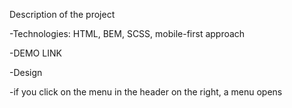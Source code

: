 Description of the project

-Technologies: HTML, BEM, SCSS, mobile-first approach

-DEMO LINK

-Design

-if you click on the menu in the header on the right, a menu opens

